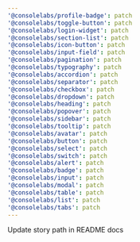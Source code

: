 ```yaml
---
'@consolelabs/profile-badge': patch
'@consolelabs/toggle-button': patch
'@consolelabs/login-widget': patch
'@consolelabs/section-list': patch
'@consolelabs/icon-button': patch
'@consolelabs/input-field': patch
'@consolelabs/pagination': patch
'@consolelabs/typography': patch
'@consolelabs/accordion': patch
'@consolelabs/separator': patch
'@consolelabs/checkbox': patch
'@consolelabs/dropdown': patch
'@consolelabs/heading': patch
'@consolelabs/popover': patch
'@consolelabs/sidebar': patch
'@consolelabs/tooltip': patch
'@consolelabs/avatar': patch
'@consolelabs/button': patch
'@consolelabs/select': patch
'@consolelabs/switch': patch
'@consolelabs/alert': patch
'@consolelabs/badge': patch
'@consolelabs/input': patch
'@consolelabs/modal': patch
'@consolelabs/table': patch
'@consolelabs/list': patch
'@consolelabs/tabs': patch
---
```


Update story path in README docs
